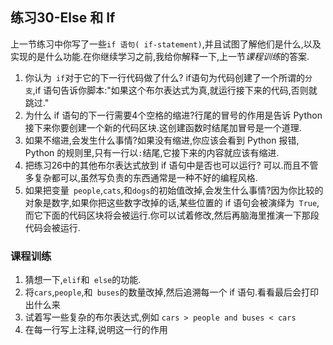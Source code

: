 ## 练习30-Else 和 If
上一节练习中你写了一些`if 语句( if-statement)`,并且试图了解他们是什么,以及实现的是什么功能.在你继续学习之前,我给你解释一下,上一节*课程训练*的答案.
1. 你认为` if`对于它的下一行代码做了什么? if语句为代码创建了一个所谓的`分支`,if 语句告诉你脚本:"如果这个布尔表达式为真,就运行接下来的代码,否则就跳过."
2. 为什么 if 语句的下一行需要4个空格的缩进?行尾的冒号的作用是告诉 Python 接下来你要创建一个新的代码区块.这创建函数时结尾加冒号是一个道理.
3. 如果不缩进,会发生什么事情?如果没有缩进,你应该会看到 Python 报错, Python 的规则里,只有一行以`:`结尾,它接下来的内容就应该有缩进.
4. 把练习26中的其他布尔表达式放到 if 语句中是否也可以运行?  可以.而且不管多复杂都可以,虽然写负责的东西通常是一种不好的编程风格.
5. 如果把变量` people`,`cats`,和`dogs`的初始值改掉,会发生什么事情?因为你比较的对象是数字,如果你把这些数字改掉的话,某些位置的 if 语句会被演绎为` True`,而它下面的代码区块将会被运行.你可以试着修改,然后再脑海里推演一下那段代码会被运行.

### 课程训练
1. 猜想一下,`elif`和` else`的功能.
2. 将`cars`,`people`,和` buses`的数量改掉,然后追溯每一个 if 语句.看看最后会打印出什么来
3. 试着写一些复杂的布尔表达式,例如 `cars > people and buses < cars`
4. 在每一行写上注释,说明这一行的作用
